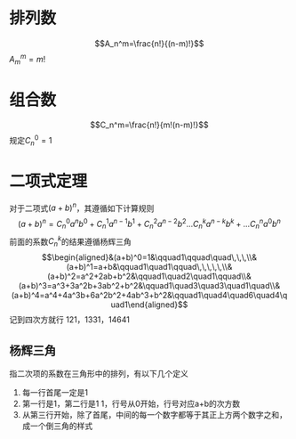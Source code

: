 # 排列数
$$A_n^m=\frac{n!}{(n-m)!}$$
$A_m^m=m!$
# 组合数
$$C_n^m=\frac{n!}{m!(n-m)!}$$
规定$C_n^0=1$

# 二项式定理
对于二项式$(a+b)^n$，其遵循如下计算规则
$$(a+b)^n=C_n^0a^nb^0+C_n^1a^{n-1}b^1+C_n^2a^{n-2}b^2 ...C_n^ka^{n-k}b^k+...C_n^na^0b^n$$
前面的系数$C_n^k$的结果遵循杨辉三角
$$\begin{aligned}&(a+b)^0=1&\qquad1\qquad\quad\,\,\,\\&(a+b)^1=a+b&\qquad1\quad1\qquad\,\,\,\,\,\\&(a+b)^2=a^2+2ab+b^2&\qquad1\quad2\quad1\qquad\\&(a+b)^3=a^3+3a^2b+3ab^2+b^2&\qquad1\quad3\quad3\quad1\quad\\&(a+b)^4=a^4+4a^3b+6a^2b^2+4ab^3+b^2&\qquad1\quad4\quad6\quad4\quad1\end{aligned}$$
记到四次方就行
121，1331，14641

## 杨辉三角
指二次项的系数在三角形中的排列，有以下几个定义
1. 每一行首尾一定是1
2. 第一行是1，第二行是1   1，行号从0开始，行号对应a+b的次方数
3. 从第三行开始，除了首尾，中间的每一个数字都等于其正上方两个数字之和，成一个倒三角的样式